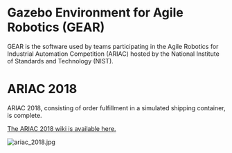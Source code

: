# Gazebo Environment for Agile Robotics (GEAR)

GEAR is the software used by teams participating in the Agile Robotics for Industrial Automation Competition (ARIAC) hosted by the National Institute of Standards and Technology (NIST).

# ARIAC 2018

ARIAC 2018, consisting of order fulfillment in a simulated shipping container, is complete.

[The ARIAC 2018 wiki is available here.](https://bitbucket.org/osrf/ariac/wiki/2018/Home.md)

![ariac_2018.jpg](https://bytebucket.org/osrf/ariac/wiki/2018/img/ariac_2018.jpg?rev=b866d999f664497bac55adbb51a13068c87a1b9d)

